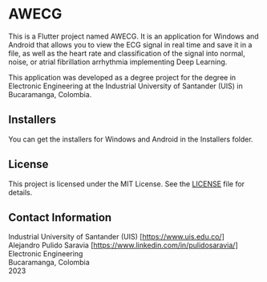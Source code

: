 # AWECG

This is a Flutter project named AWECG. It is an application for Windows and Android that allows you to view the ECG signal in real time and save it in a file, as well as the heart rate and classification of the signal into normal, noise, or atrial fibrillation arrhythmia implementing Deep Learning.

This application was developed as a degree project for the degree in Electronic Engineering at the Industrial University of Santander (UIS) in Bucaramanga, Colombia.

## Installers

You can get the installers for Windows and Android in the Installers folder. <br />

## License

This project is licensed under the MIT License. See the [LICENSE](LICENSE) file for details.

## Contact Information

Industrial University of Santander (UIS) [https://www.uis.edu.co/] <br />
Alejandro Pulido Saravia [https://www.linkedin.com/in/pulidosaravia/] <br />
Electronic Engineering <br />
Bucaramanga, Colombia <br />
2023
